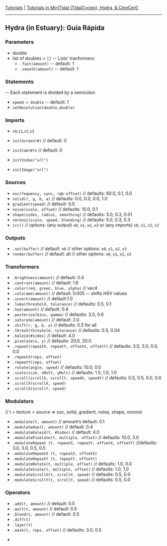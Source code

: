 
[Tutorials](../Tutorials/README.md) | [Tutorials in MiniTidal (TidalCycles), Hydra, & CineCer0](README.md)    

-------------------------------------------------------------------------------  

## Hydra (in Estuary): Guía Rápida

### Parameters
+ double
+ list of doubles = `[]`
-- Lists' tranformers:
  + `.fast(amount)` -- default: 1
  + `.smooth(amount)` -- default: 1

### Statements
-- Each statement is divided by a semicolon
+ `speed = double` -- default: 1 <br />
+ `setResolution(double,double)` <br />

### Imports

+ `s0`,`s1`,`s2`,`s3`

+ `initScreen(#)` // default: 0
+ `initCam(#)n` // default: 0
+ `initVideo("url")`
+ `initImage("url")`

### Sources

+ `osc(fequency, sync, rgb-offset)` // defaults: 60.0, 0.1, 0.0
+ `solid(r, g, b, a)` // defaults: 0.0, 0.0, 0.0, 1.0
+ `gradient(speed)` // default: 0.0
+ `noise(scale, offset)` // defaults: 10.0, 0.1
+ `shape(sides, radius, smoothing)` // defaults: 3.0, 0.3, 0.01
+ `voronoi(scale, speed, blending)` // defaults: 5.0, 0.3, 0.3
+ `src()` // options: (any output) `o0`, `o1`, `o2`, `o3` or (any imports) `s0`, `s1`, `s2`, `s3`


### Outputs
+ `.out(buffer)` // default: `o0` // other options: `o0`, `o1`, `o2`, `o3`
+ `render(buffer)` // default: all // other options: `o0`, `o1`, `o2`, `o3`


### Transformers
+ `.brightness(amount)` // default: 0.4
+ `.contrast(amount)` // default: 1.6
+ `.color(red, green, blue, alpha)` // vec4
+ `.colorama(amount)` // default: 0.005 -- shifts HSV values
+ `.invert(amount)` // default:1.0
+ `.luma(threshold, tolerance)` // defaults: 0.5, 0.1
+ `.hue(amount)` // default: 0.4
+ `.posterize(bins, gamma)` // defaults: 3.0, 0.6
+ `.saturate(amount)` // default: 2.0
+ `.shift(r, g, b, a)` // defaults: 0.5 for all
+ `.thresh(threshold, tolerance)` // defaults: 0.5, 0.04
+ `.kaleid(#sides)` // default: 4.0
+ `.pixelate(x, y)` // defaults: 20.0, 20.0
+ `.repeat(repeatX, repeatY, offsetX, offsetY)` // defaults: 3.0, 3.0, 0.0, 0.0
+ `.repeatX(reps, offset)`
+ `.repeatY(reps, offset)`
+ `.rotate(angle, speed)` // defaults: 10.0, 0.0
+ `.scale(size, xMult, yMult)` // defaults: 1.5, 1.0, 1.0
+ `.scroll(scrollX, scrollY, speedX, speedY)` // defaults: 0.5, 0.5, 0.0, 0.0
+ `.scrollX(scrollX, speed)`
+ `.scrollX(scrollY, speed)`


### Modulators

// t = texture = source => osc, solid, gradient, noise, shape, voronoi <br />

+ `.modulate(t, amount)` // amount’s default: 0.1
+ `.modulateHue(t, amount)` // default: 0.4
+ `.modulateKaleid(t, #Sides)` // default: 4.0
+ `.modulatePixelate(t, multiple, offset)` // defaults: 10.0, 3.0
+ `.modulateRepeat (t, repeatX, repeatY, offsetX, offsetY)` //defaults: 3.0, 3.0, 0.5, 0.5
+ `.modulateRepeatX (t, repeatX, offsetX)`
+ `.modulateRepeatY (t, repeatY, offsetY)`
+ `.modulateRotate(t, multiple, offset)` // defaults: 1.0, 0.0
+ `.modulateScale(t, multiple, offset)` // defaults: 1.0, 1.0
+ `.modulateScrollX(t, scrollX, speed)` // defaults: 0.5, 0.0
+ `.modulateScrollY(t, scrollY, speed)` // defaults: 0.5, 0.0


### Operators

+ `.add(t, amount)` // default: 0.5
+ `.mult(t, amount)` // default: 0.5
+ `.blend(t, amount)` // default: 0.5
+ `.diff(t)`
+ `.layer(t)`
+ `.mask(t, reps, offset)` // defaults: 3.0, 0.5


-
